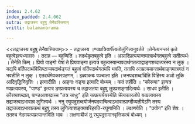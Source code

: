```yaml
---
index: 2.4.62
index_padded: 2.4.062
sutra: तद्राजस्य बहुषु तेनैवास्त्रियाम्‌
vritti: balamanorama

---
```

<<तद्राजस्य बहुषु तेनैवास्त्रियाम्>> - तद्राजस्य ।ण्यक्षत्रियार्षे॑त्यतोलु॑गित्यनुवर्तते ।तेने॑त्यनन्तरं कृते बहुत्वेइत्यध्याहारः । तदाह — बहुष्विति । तदर्थकृतबहुत्वे इति । अञादिप्रत्ययान्तमात्रार्थगतबहुत्वे सतीत्यर्थः । तेनेति किम्  । प्रियो वाङ्गो येषां ते प्रियवाङ्गा इत्यत्र बहुत्वस्यान्यपदार्थगतत्वाद्वाङ्गशब्दात्परस्य न लुक् । यद्यपि वर्तिपदार्थविसिष्टान्यपदार्थङ्गतं बहुत्वं वर्तिपदार्थगतमपि भवति, ततापि अञ्प्रत्ययान्तार्थवाङ्गमात्रगतं न भवतीति न लुक् । एतदर्थमेवकारग्रहणम् । इक्ष्वाकबः षञ्चाला इति ।जनपदशब्दा॑दिति विहिस्य अञो लुकि आदिवृद्धिनिवृत्तिः । इत्यादीति । अङ्गाः वङ्गा इत्यादि बोध्यम् । कतं तर्हीति । "कौरव्या" इत्यत्र ण्यप्रत्ययस्य, "पाण्ड" इत्यत्र डण्प्रत्ययस्य च तद्राजतया बहुषु लुक्प्रसङ्गादित्यर्थः । साधव इतीति । कौरव्यशब्दात्, पाण्डआशब्दाच्च "तत्र साधुः" इति यत्प्रत्ययेयस्येति चे॑त्यकारलोपे यत्प्रत्ययस्य तद्राजत्वाऽभावान्न लुगित्यर्थः । ननु रघुयदुशब्दयोर्जनपदवाचित्वाऽभावात्प्राग्दीव्यतीयेऽणि तस्य तद्राजत्वाऽभावात्कथं बहुषु तस्य लुगित्याशङ्क्यपरिहरति-रघूणामिति । लक्षणयेति । "प्रयोग" इति शेषः । ततश्च नेदमपत्यप्रत्यान्तमिति भावः । लक्षणाबीजं तु रघुयदुसमानवृत्तिकत्वं बोध्यम् ।